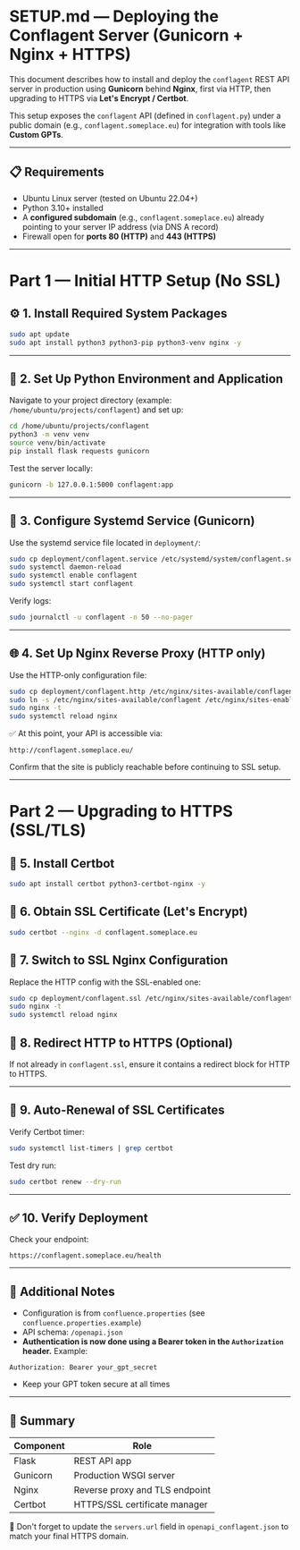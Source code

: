 # SETUP.md — Deploying the Conflagent Server (Gunicorn + Nginx + HTTPS)

This document describes how to install and deploy the `conflagent` REST API server in production using **Gunicorn** behind **Nginx**, first via HTTP, then upgrading to HTTPS via **Let's Encrypt / Certbot**.

This setup exposes the `conflagent` API (defined in `conflagent.py`) under a public domain (e.g., `conflagent.someplace.eu`) for integration with tools like **Custom GPTs**.

---

## 📋 Requirements

- Ubuntu Linux server (tested on Ubuntu 22.04+)
- Python 3.10+ installed
- A **configured subdomain** (e.g., `conflagent.someplace.eu`) already pointing to your server IP address (via DNS A record)
- Firewall open for **ports 80 (HTTP)** and **443 (HTTPS)**

---

# Part 1 — Initial HTTP Setup (No SSL)

## ⚙️ 1. Install Required System Packages

```bash
sudo apt update
sudo apt install python3 python3-pip python3-venv nginx -y
```

---

## 🐍 2. Set Up Python Environment and Application

Navigate to your project directory (example: `/home/ubuntu/projects/conflagent`) and set up:

```bash
cd /home/ubuntu/projects/conflagent
python3 -m venv venv
source venv/bin/activate
pip install flask requests gunicorn
```

Test the server locally:

```bash
gunicorn -b 127.0.0.1:5000 conflagent:app
```

---

## 🔧 3. Configure Systemd Service (Gunicorn)

Use the systemd service file located in `deployment/`:

```bash
sudo cp deployment/conflagent.service /etc/systemd/system/conflagent.service
sudo systemctl daemon-reload
sudo systemctl enable conflagent
sudo systemctl start conflagent
```

Verify logs:

```bash
sudo journalctl -u conflagent -n 50 --no-pager
```

---

## 🌐 4. Set Up Nginx Reverse Proxy (HTTP only)

Use the HTTP-only configuration file:

```bash
sudo cp deployment/conflagent.http /etc/nginx/sites-available/conflagent
sudo ln -s /etc/nginx/sites-available/conflagent /etc/nginx/sites-enabled/
sudo nginx -t
sudo systemctl reload nginx
```

✅ At this point, your API is accessible via:
```
http://conflagent.someplace.eu/
```

Confirm that the site is publicly reachable before continuing to SSL setup.

---

# Part 2 — Upgrading to HTTPS (SSL/TLS)

## 🔐 5. Install Certbot

```bash
sudo apt install certbot python3-certbot-nginx -y
```

## 🔑 6. Obtain SSL Certificate (Let's Encrypt)

```bash
sudo certbot --nginx -d conflagent.someplace.eu
```

## 🔁 7. Switch to SSL Nginx Configuration

Replace the HTTP config with the SSL-enabled one:

```bash
sudo cp deployment/conflagent.ssl /etc/nginx/sites-available/conflagent
sudo nginx -t
sudo systemctl reload nginx
```

## 🔁 8. Redirect HTTP to HTTPS (Optional)

If not already in `conflagent.ssl`, ensure it contains a redirect block for HTTP to HTTPS.

---

## 🔄 9. Auto-Renewal of SSL Certificates

Verify Certbot timer:
```bash
sudo systemctl list-timers | grep certbot
```

Test dry run:
```bash
sudo certbot renew --dry-run
```

---

## ✅ 10. Verify Deployment

Check your endpoint:
```
https://conflagent.someplace.eu/health
```

---

## 📂 Additional Notes

- Configuration is from `confluence.properties` (see `confluence.properties.example`)
- API schema: `/openapi.json`
- **Authentication is now done using a Bearer token in the `Authorization` header.** Example:

```
Authorization: Bearer your_gpt_secret
```

- Keep your GPT token secure at all times

---

## 📌 Summary

| Component | Role                            |
|----------|----------------------------------|
| Flask     | REST API app                    |
| Gunicorn  | Production WSGI server          |
| Nginx     | Reverse proxy and TLS endpoint  |
| Certbot   | HTTPS/SSL certificate manager   |

🔔 Don't forget to update the `servers.url` field in `openapi_conflagent.json` to match your final HTTPS domain.